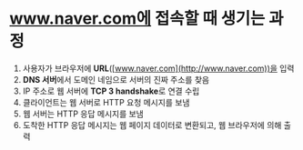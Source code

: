 # www.naver.com에 접속할 때 생기는 과정

1. 사용자가 브라우저에 **URL**([www.naver.com](http://www.naver.com))을 입력
2. **DNS 서버**에서 도메인 네임으로 서버의 진짜 주소를 찾음
3. IP 주소로 웹 서버에 **TCP 3 handshake**로 연결 수립
4. 클라이언트는 웹 서버로 HTTP 요청 메시지를 보냄
5. 웹 서버는 HTTP 응답 메시지를 보냄
6. 도착한 HTTP 응답 메시지는 웹 페이지 데이터로 변환되고, 웹 브라우저에 의해 출력